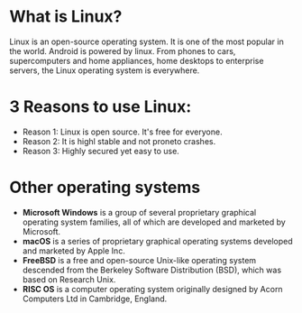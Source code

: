 



# What is Linux?
Linux is an open-source operating system. It is one of the most popular in the world. Android is powered by linux. From phones to cars, supercomputers and home appliances, home desktops to enterprise servers, the Linux operating system is everywhere.

# 3 Reasons to use Linux:
* Reason 1: Linux is open source. It's free for everyone.
* Reason 2: It is highl stable and not proneto crashes.
* Reason 3: Highly secured yet easy to use.

# Other operating systems
* **Microsoft Windows** is a group of several proprietary graphical operating system families, all of which are developed and marketed by Microsoft. 
* **macOS** is a series of proprietary graphical operating systems developed and marketed by Apple Inc. 
* **FreeBSD** is a free and open-source Unix-like operating system descended from the Berkeley Software Distribution (BSD), which was based on Research Unix.
* **RISC OS** is a computer operating system originally designed by Acorn Computers Ltd in Cambridge, England. 
